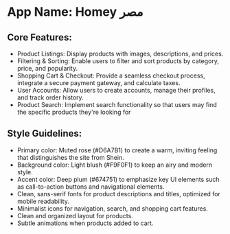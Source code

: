 # **App Name**: Homey مصر

## Core Features:

- Product Listings: Display products with images, descriptions, and prices.
- Filtering & Sorting: Enable users to filter and sort products by category, price, and popularity.
- Shopping Cart & Checkout: Provide a seamless checkout process, integrate a secure payment gateway, and calculate taxes.
- User Accounts: Allow users to create accounts, manage their profiles, and track order history.
- Product Search: Implement search functionality so that users may find the specific products they're looking for

## Style Guidelines:

- Primary color: Muted rose (#D6A7B1) to create a warm, inviting feeling that distinguishes the site from Shein.
- Background color: Light blush (#F9F0F1) to keep an airy and modern style.
- Accent color: Deep plum (#674751) to emphasize key UI elements such as call-to-action buttons and navigational elements.
- Clean, sans-serif fonts for product descriptions and titles, optimized for mobile readability.
- Minimalist icons for navigation, search, and shopping cart features.
- Clean and organized layout for products.
- Subtle animations when products added to cart.